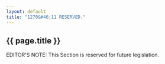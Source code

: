 ```yaml
---
layout: default
title: "1270&#46;11 RESERVED."
---
```


{{ page.title }}
----------------

EDITOR'S NOTE: This Section is reserved for future legislation.
